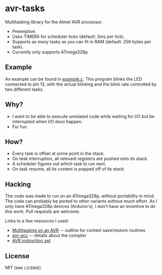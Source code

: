 # avr-tasks

Multitasking library for the Atmel AVR processor.

* Preemptive.
* Uses TIMER0 for scheduler ticks (default: 2ms per tick).
* Supports as many tasks as you can fit in RAM (default: 256 bytes per task).
* Currently only supports ATmega328p.

## Example

An example can be found in [example.c](example.c).
This program blinks the LED connected to pin 13, with the actual blinking and
the blink rate controlled by two different tasks.

## Why?

* I want to be able to execute unrelated code while waiting for I/O but be
  interrupted when I/O _does_ happen.
* For fun.

## How?

* Every task is offset at some point in the stack.
* On task interruption, all relevant registers are pushed onto its stack.
* A scheduler figures out which task to run next.
* On task resume, all its context is popped off of its stack.

## Hacking

The code was made to run on an ATmega328p, without portability in mind.
The code can probably be ported to other variants without much effort.
As I only have ATmega328p devices (Arduino's), I don't have an incentive to do
this work. Pull requests are welcome.

Links to a few resources I used:

* [Multitasking on an AVR][1] -- outline for context save/restore routines
* [avr-gcc][2] -- details about the compiler
* [AVR instruction set][3]

[1]: http://www.avrfreaks.net/modules/FreaksArticles/files/14/Multitasking%20on%20an%20AVR.pdf
[2]: http://gcc.gnu.org/wiki/avr-gcc
[3]: http://www.atmel.com/images/doc0856.pdf

## License

MIT (see ``LICENSE``).
